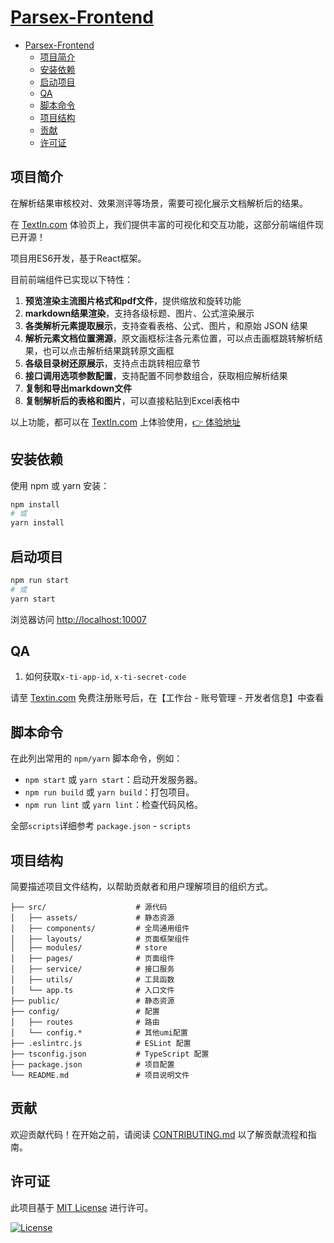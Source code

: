 
# [Parsex-Frontend](https://github.com/intsig-textin/parsex-frontend.git)

- [Parsex-Frontend](#parsex-frontend)
  - [项目简介](#项目简介)
  - [安装依赖](#安装依赖)
  - [启动项目](#启动项目)
  - [QA](#qa)
  - [脚本命令](#脚本命令)
  - [项目结构](#项目结构)
  - [贡献](#贡献)
  - [许可证](#许可证)

## 项目简介

在解析结果审核校对、效果测评等场景，需要可视化展示文档解析后的结果。

在 [TextIn.com](https://textin.com) 体验页上，我们提供丰富的可视化和交互功能，这部分前端组件现已开源！

项目用ES6开发，基于React框架。

目前前端组件已实现以下特性：

1. **预览渲染主流图片格式和pdf文件**，提供缩放和旋转功能
2. **markdown结果渲染**，支持各级标题、图片、公式渲染展示
3. **各类解析元素提取展示**，支持查看表格、公式、图片，和原始 JSON 结果
4. **解析元素文档位置溯源**，原文画框标注各元素位置，可以点击画框跳转解析结果，也可以点击解析结果跳转原文画框
5. **各级目录树还原展示**，支持点击跳转相应章节
6. **接口调用选项参数配置**，支持配置不同参数组合，获取相应解析结果
7. **复制和导出markdown文件**
8. **复制解析后的表格和图片**，可以直接粘贴到Excel表格中

以上功能，都可以在 [TextIn.com](https://textin.com) 上体验使用，[👉 体验地址](https://www.textin.com/console/recognition/robot_markdown?service=pdf_to_markdownm)

## 安装依赖

使用 npm 或 yarn 安装：

```bash
npm install
# 或
yarn install
```

## 启动项目

```bash
npm run start
# 或
yarn start
```

浏览器访问 <http://localhost:10007>

## QA

1. 如何获取`x-ti-app-id`, `x-ti-secret-code`

请至 [Textin.com](https://textin.com) 免费注册账号后，在【工作台 - 账号管理 - 开发者信息】中查看

## 脚本命令

在此列出常用的 `npm/yarn` 脚本命令，例如：

- `npm start` 或 `yarn start`：启动开发服务器。
- `npm run build` 或 `yarn build`：打包项目。
- `npm run lint` 或 `yarn lint`：检查代码风格。

全部`scripts`详细参考 `package.json` - `scripts`

## 项目结构

简要描述项目文件结构，以帮助贡献者和用户理解项目的组织方式。

```parse-genius-frontend
├── src/                    # 源代码
│   ├── assets/             # 静态资源
│   ├── components/         # 全局通用组件
│   ├── layouts/            # 页面框架组件
│   ├── modules/            # store
│   ├── pages/              # 页面组件
│   ├── service/            # 接口服务
│   ├── utils/              # 工具函数
│   └── app.ts              # 入口文件
├── public/                 # 静态资源
├── config/                 # 配置
│   ├── routes              # 路由
│   └── config.*            # 其他umi配置
├── .eslintrc.js            # ESLint 配置
├── tsconfig.json           # TypeScript 配置
├── package.json            # 项目配置
└── README.md               # 项目说明文件
```

## 贡献

欢迎贡献代码！在开始之前，请阅读 [CONTRIBUTING.md](CONTRIBUTING.md) 以了解贡献流程和指南。

## 许可证

此项目基于 [MIT License](LICENSE) 进行许可。

[![License](https://img.shields.io/badge/license-MIT-blue.svg)](LICENSE)

